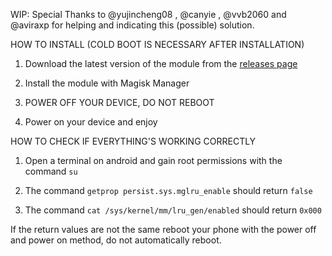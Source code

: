 WIP:
Special Thanks to @yujincheng08 , @canyie , @vvb2060 and @aviraxp for helping and indicating this (possible) solution.

HOW TO INSTALL (COLD BOOT IS NECESSARY AFTER INSTALLATION)

1. Download the latest version of the module from the [releases page](https://github.com/LukeSkyD/NP1-MGLRU-FIX/releases/tag/release)

2. Install the module with Magisk Manager

3. POWER OFF YOUR DEVICE, DO NOT REBOOT

4. Power on your device and enjoy

HOW TO CHECK IF EVERYTHING'S WORKING CORRECTLY

1. Open a terminal on android and gain root permissions with the command
```su```

2. The command ```getprop persist.sys.mglru_enable``` should return ```false```

3. The command ```cat /sys/kernel/mm/lru_gen/enabled``` should return ```0x000```

If the return values are not the same reboot your phone with the power off and power on method, do not automatically reboot.
